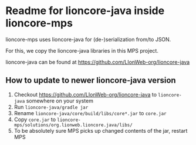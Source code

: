 # Readme for lioncore-java inside lioncore-mps

lioncore-mps uses lioncore-java for (de-)serialization from/to JSON.

For this, we copy the lioncore-java libraries in this MPS project.

lioncore-java can be found at https://github.com/LIonWeb-org/lioncore-java

## How to update to newer lioncore-java version

1. Checkout https://github.com/LIonWeb-org/lioncore-java to `lioncore-java` somewhere on your system
2. Run `lioncore-java/gradle jar`
3. Rename `lioncore-java/core/build/libs/core*.jar` to `core.jar`
4. Copy `core.jar` to `lioncore-mps/solutions/org.lionweb.lioncore.java/libs/`
5. To be absolutely sure MPS picks up changed contents of the jar, restart MPS